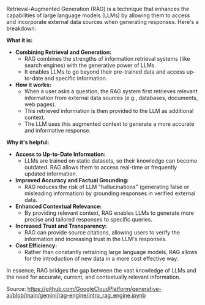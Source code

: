Retrieval-Augmented Generation (RAG) is a technique that enhances the
capabilities of large language models (LLMs) by allowing them to access and
incorporate external data sources when generating responses. Here's a
breakdown:

**What it is:**

- **Combining Retrieval and Generation:**
  - RAG combines the strengths of information retrieval systems (like search
    engines) with the generative power of LLMs.
  - It enables LLMs to go beyond their pre-trained data and access up-to-date
    and specific information.
- **How it works:**
  - When a user asks a question, the RAG system first retrieves relevant
    information from external data sources (e.g., databases, documents, web
    pages).
  - This retrieved information is then provided to the LLM as additional
    context.
  - The LLM uses this augmented context to generate a more accurate and
    informative response.

**Why it's helpful:**

- **Access to Up-to-Date Information:**
  - LLMs are trained on static datasets, so their knowledge can become
    outdated. RAG allows them to access real-time or frequently updated
    information.
- **Improved Accuracy and Factual Grounding:**
  - RAG reduces the risk of LLM "hallucinations" (generating false or
    misleading information) by grounding responses in verified external data.
- **Enhanced Contextual Relevance:**
  - By providing relevant context, RAG enables LLMs to generate more precise
    and tailored responses to specific queries.
- **Increased Trust and Transparency:**
  - RAG can provide source citations, allowing users to verify the information
    and increasing trust in the LLM's responses.
- **Cost Efficiency:**
  - Rather than constantly retraining large language models, RAG allows for the
    introduction of new data in a more cost effective way.

In essence, RAG bridges the gap between the vast knowledge of LLMs and the need
for accurate, current, and contextually relevant information.

Source:
https://github.com/GoogleCloudPlatform/generative-ai/blob/main/gemini/rag-engine/intro_rag_engine.ipynb
